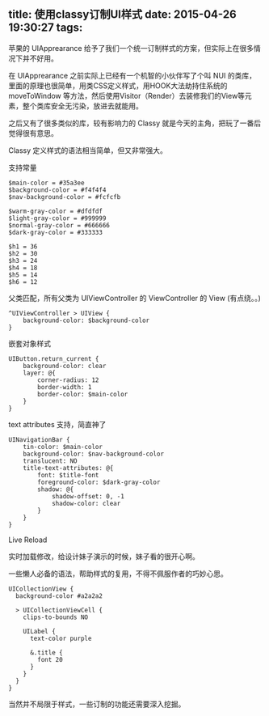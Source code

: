 title: 使用classy订制UI样式
date: 2015-04-26 19:30:27
tags:
---

苹果的 UIApprearance 给予了我们一个统一订制样式的方案，但实际上在很多情况下并不好用。

在 UIApprearance 之前实际上已经有一个机智的小伙伴写了个叫 NUI 的类库，里面的原理也很简单，用类CSS定义样式，用HOOK大法劫持住系统的 moveToWindow 等方法，然后使用Visitor（Render）去装修我们的View等元素，整个类库安全无污染，放进去就能用。

之后又有了很多类似的库，较有影响力的 Classy 就是今天的主角，把玩了一番后觉得很有意思。

Classy 定义样式的语法相当简单，但又非常强大。

支持常量

```
$main-color = #35a3ee
$background-color = #f4f4f4
$nav-background-color = #fcfcfb

$warm-gray-color = #dfdfdf
$light-gray-color = #999999
$normal-gray-color = #666666
$dark-gray-color = #333333

$h1 = 36
$h2 = 30
$h3 = 24
$h4 = 18
$h5 = 14
$h6 = 12
```

父类匹配，所有父类为 UIViewController 的 ViewController 的 View (有点绕。。)

```
^UIViewController > UIView {
	background-color: $background-color
}
```

嵌套对象样式

```
UIButton.return_current {
	background-color: clear
	layer: @{
		corner-radius: 12
		border-width: 1
		border-color: $main-color
	}
}
```

text attributes 支持，简直神了

```
UINavigationBar {
	tin-color: $main-color
	background-color: $nav-background-color
	translucent: NO
	title-text-attributes: @{
		font: $title-font
		foreground-color: $dark-gray-color
		shadow: @{
			shadow-offset: 0, -1
			shadow-color: clear
		}
	}
}

```

Live Reload

实时加载修改，给设计妹子演示的时候，妹子看的很开心啊。

一些懒人必备的语法，帮助样式的复用，不得不佩服作者的巧妙心思。

```
UICollectionView {
  background-color #a2a2a2
  
  > UICollectionViewCell {
    clips-to-bounds NO
    
    UILabel {
      text-color purple
      
      &.title {
        font 20
      }
    }
  }
}
```

当然并不局限于样式，一些订制的功能还需要深入挖掘。








